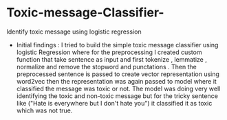 # Toxic-message-Classifier-
Identify toxic message using logistic regression
* Initial findings : I tried to build the simple toxic message classifier using logistic Regression where for the preprocessing I created custom function that take sentence as input and first tokenize , lemmatize , normalize and remove the stopword and punctations . Then the preprocessed sentence is passed to create vector representation using word2vec then the representation was again passed to model where it classified the message was toxic or not. The model was doing very well identifying the toxic and non-toxic message but for the tricky sentence like ("Hate is everywhere but I don't hate you") it classified it as toxic which was not true.
